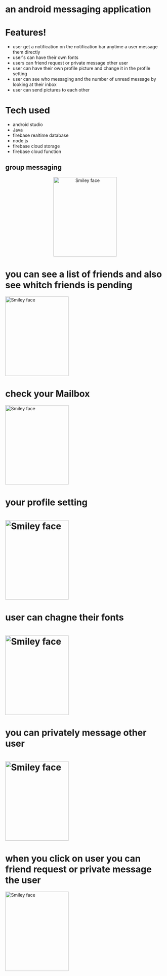 # an android messaging application

# Features! 
<ul>
   <li> user get a notification on the notification bar anytime a user message them directly </li>
  <li>user's can have their own fonts</li>
  <li>users can friend request or private message other user</li>
  <li> user can have their own profile picture and change it in the profile setting</h1>
  <li> user can see who messaging and the number of unread message by looking at their inbox </>
   <li> user can send pictures to each other</li>
  </ul>
  
  
  # Tech used
  <ul>
     <li> android studio</li>
     <li> Java </li>
     <li> firebase realtime database </li>
     <li> node.js </li>
     <li> firebase cloud storage</li>
     <li> firebase cloud function </li>
     </ul>

<h2>group messaging</h2>
   <center><img src="https://www.dropbox.com/s/1jf5deha30pfplj/Screenshot_20190111-095612_Chat.jpg?raw=1" alt="Smiley face" height="250" width="200" align="middle"></center>
   
   <h1>you can see a list of friends and also see whitch friends is pending</h1>
 <img src="https://www.dropbox.com/s/vs42i0rcmwrke2m/Screenshot_20190111-095719_Chat.jpg?raw=1" alt="Smiley face" height="250" width="200" align="middle">

   <h1> check your Mailbox </h1>
 <img src="https://www.dropbox.com/s/znbsys5a6wgcjir/Screenshot_20190111-095712_Chat.jpg?raw=1" alt="Smiley face" height="250" width="200">

 <h1> your profile setting <h1>
 <img src="https://www.dropbox.com/s/ljmcb1r4vzkfevj/Screenshot_20190111-095653_Chat.jpg?raw=1" alt="Smiley face" height="250" width="200">

 <h1> user can chagne their fonts <h1>
<img src="https://www.dropbox.com/s/c18zo82lbjdlrvd/Screenshot_20190111-095644_Chat.jpg?raw=1" alt="Smiley face" height="250" width="200">
   
 <h1> you can privately message other user<h1>
<img src="https://www.dropbox.com/s/5hxx58odrghw7sb/Screenshot_20190111-095626_Chat.jpg?raw=1" alt="Smiley face" height="250" width="200">
 
 <h1> when you click on user you can friend request or private message the user </h1>
<img src="https://www.dropbox.com/s/rfen041rvqr8gka/Screenshot_20190111-095619_Chat.jpg?raw=1" alt="Smiley face" height="250" width="200"> 




